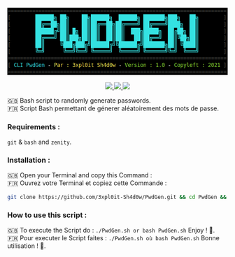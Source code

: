 <p align="center">
    <a href="https://github.com/3xpl0it-Sh4d0w/PwdGen"><img src="PwdGen.png"></a>
</p>

<p align="center">
    <a href="https://www.gnu.org/licenses/quick-guide-gplv3.fr.html">
        <img src="https://img.shields.io/badge/Licence-GPL%20V3-blue">
    </a>
    <a href="https://img.shields.io/badge/Language-Shell-Bash-blue?logo=gnubash">
        <img src="https://fr.wikipedia.org/wiki/Bourne-Again_shell">
    </a>
    <a href="https://parrotsec.org">
        <img src="https://img.shields.io/badge/Tested-ParrotOS-blue?logo=debian">
    </a>
</p>

🇬🇧 Bash script to randomly generate passwords.<br>
🇫🇷 Script Bash permettant de génerer aléatoirement des mots de passe.
### Requirements :
`git` & `bash` and `zenity`.
### Installation :
🇬🇧 Open your Terminal and copy this Command :<br>
🇫🇷 Ouvrez votre Terminal et copiez cette Commande :<br>
```bash
git clone https://github.com/3xpl0it-Sh4d0w/PwdGen.git && cd PwdGen && chmod +x PwdGen.sh
```
### How to use this script :
🇬🇧 To execute the Script do : `./PwdGen.sh or bash PwdGen.sh` Enjoy ! 🙂.<br>
🇫🇷 Pour executer le Script faites : `./PwdGen.sh où bash PwdGen.sh` Bonne utilisation ! 🙂.
